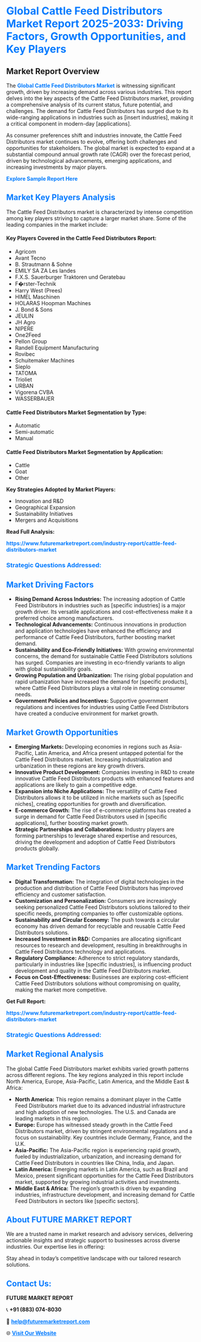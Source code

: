 <h1 style="color: #007BFF;">Global Cattle Feed Distributors Market Report 2025-2033: Driving Factors, Growth Opportunities, and Key Players</h1>

<section id="overview">
<h2>Market Report Overview</h2>
<p>The <a href="https://www.futuremarketreport.com/industry-report/cattle-feed-distributors-market" style="color: #007BFF; text-decoration: none;"><strong>Global Cattle Feed Distributors Market</strong></a> is witnessing significant growth, driven by increasing demand across various industries. This report delves into the key aspects of the Cattle Feed Distributors market, providing a comprehensive analysis of its current status, future potential, and challenges. The demand for Cattle Feed Distributors has surged due to its wide-ranging applications in industries such as [insert industries], making it a critical component in modern-day [applications].</p>
<p>As consumer preferences shift and industries innovate, the Cattle Feed Distributors market continues to evolve, offering both challenges and opportunities for stakeholders. The global market is expected to expand at a substantial compound annual growth rate (CAGR) over the forecast period, driven by technological advancements, emerging applications, and increasing investments by major players.</p>
</section>

<section id="overview">
<p><a href="https://www.futuremarketreport.com/request-sample/reportId=48782" style="color: #007BFF; text-decoration: none;"><strong>Explore Sample Report Here</strong></a></p>
</section>

<section id="key-players">
<h2 style="color: #007BFF;">Market Key Players Analysis</h2>
<p>The Cattle Feed Distributors market is characterized by intense competition among key players striving to capture a larger market share. Some of the leading companies in the market include:</p>
<h4>Key Players Covered in the Cattle Feed Distributors Report:</h4>
<ul><li>Agricom</li><li>Avant Tecno</li><li>B. Strautmann &amp; Sohne</li><li>EMILY SA ZA Les landes</li><li>F.X.S. Sauerburger Traktoren und Geratebau</li><li>F�rster-Technik</li><li>Harry West (Prees)</li><li>HIMEL Maschinen</li><li>HOLARAS Hoopman Machines</li><li>J. Bond &amp; Sons</li><li>JEULIN</li><li>JH Agro</li><li>NIPERE</li><li>One2Feed</li><li>Pellon Group</li><li>Randell Equipment Manufacturing</li><li>Rovibec</li><li>Schuitemaker Machines</li><li>Sieplo</li><li>TATOMA</li><li>Trioliet</li><li>URBAN</li><li>Vigorena CVBA</li><li>WASSERBAUER</li></ul>
<h4>Cattle Feed Distributors Market Segmentation by Type:</h4>
<ul><li>Automatic</li><li>Semi-automatic</li><li>Manual</li></ul>

<h4>Cattle Feed Distributors Market Segmentation by Application:</h4>
<ul><li>Cattle</li><li>Goat</li><li>Other</li></ul>
<p><strong>Key Strategies Adopted by Market Players:</strong></p>
<ul>
<li>Innovation and R&D</li>
<li>Geographical Expansion</li>
<li>Sustainability Initiatives</li>
<li>Mergers and Acquisitions</li>
</ul>
</section>

<section>
<p><strong>Read Full Analysis: </strong></p><a href="https://www.futuremarketreport.com/industry-report/cattle-feed-distributors-market" style="color: #007BFF; text-decoration: none;"><strong>https://www.futuremarketreport.com/industry-report/cattle-feed-distributors-market</strong></a>
<h3 style="color: #007BFF;">Strategic Questions Addressed:</h3>
</section>

<section id="driving-factors">
<h2 style="color: #007BFF;">Market Driving Factors</h2>
<ul>
<li><strong>Rising Demand Across Industries:</strong> The increasing adoption of Cattle Feed Distributors in industries such as [specific industries] is a major growth driver. Its versatile applications and cost-effectiveness make it a preferred choice among manufacturers.</li>
<li><strong>Technological Advancements:</strong> Continuous innovations in production and application technologies have enhanced the efficiency and performance of Cattle Feed Distributors, further boosting market demand.</li>
<li><strong>Sustainability and Eco-Friendly Initiatives:</strong> With growing environmental concerns, the demand for sustainable Cattle Feed Distributors solutions has surged. Companies are investing in eco-friendly variants to align with global sustainability goals.</li>
<li><strong>Growing Population and Urbanization:</strong> The rising global population and rapid urbanization have increased the demand for [specific products], where Cattle Feed Distributors plays a vital role in meeting consumer needs.</li>
<li><strong>Government Policies and Incentives:</strong> Supportive government regulations and incentives for industries using Cattle Feed Distributors have created a conducive environment for market growth.</li>
</ul>
</section>

<section id="growth-opportunities">
<h2 style="color: #007BFF;">Market Growth Opportunities</h2>
<ul>
<li><strong>Emerging Markets:</strong> Developing economies in regions such as Asia-Pacific, Latin America, and Africa present untapped potential for the Cattle Feed Distributors market. Increasing industrialization and urbanization in these regions are key growth drivers.</li>
<li><strong>Innovative Product Development:</strong> Companies investing in R&D to create innovative Cattle Feed Distributors products with enhanced features and applications are likely to gain a competitive edge.</li>
<li><strong>Expansion into Niche Applications:</strong> The versatility of Cattle Feed Distributors allows it to be utilized in niche markets such as [specific niches], creating opportunities for growth and diversification.</li>
<li><strong>E-commerce Growth:</strong> The rise of e-commerce platforms has created a surge in demand for Cattle Feed Distributors used in [specific applications], further boosting market growth.</li>
<li><strong>Strategic Partnerships and Collaborations:</strong> Industry players are forming partnerships to leverage shared expertise and resources, driving the development and adoption of Cattle Feed Distributors products globally.</li>
</ul>
</section>

<section id="trending-factors">
<h2 style="color: #007BFF;">Market Trending Factors</h2>
<ul>
<li><strong>Digital Transformation:</strong> The integration of digital technologies in the production and distribution of Cattle Feed Distributors has improved efficiency and customer satisfaction.</li>
<li><strong>Customization and Personalization:</strong> Consumers are increasingly seeking personalized Cattle Feed Distributors solutions tailored to their specific needs, prompting companies to offer customizable options.</li>
<li><strong>Sustainability and Circular Economy:</strong> The push towards a circular economy has driven demand for recyclable and reusable Cattle Feed Distributors solutions.</li>
<li><strong>Increased Investment in R&D:</strong> Companies are allocating significant resources to research and development, resulting in breakthroughs in Cattle Feed Distributors technology and applications.</li>
<li><strong>Regulatory Compliance:</strong> Adherence to strict regulatory standards, particularly in industries like [specific industries], is influencing product development and quality in the Cattle Feed Distributors market.</li>
<li><strong>Focus on Cost-Effectiveness:</strong> Businesses are exploring cost-efficient Cattle Feed Distributors solutions without compromising on quality, making the market more competitive.</li>
</ul>
</section>

<section>
<p><strong>Get Full Report: </strong></p><a href="https://www.futuremarketreport.com/industry-report/cattle-feed-distributors-market" style="color: #007BFF; text-decoration: none;"><strong>https://www.futuremarketreport.com/industry-report/cattle-feed-distributors-market</strong></a>
<h3 style="color: #007BFF;">Strategic Questions Addressed:</h3>
</section>


<section id="regional-analysis">
<h2 style="color: #007BFF;">Market Regional Analysis</h2>
<p>The global Cattle Feed Distributors market exhibits varied growth patterns across different regions. The key regions analyzed in this report include North America, Europe, Asia-Pacific, Latin America, and the Middle East & Africa:</p>
<ul>
<li><strong>North America:</strong> This region remains a dominant player in the Cattle Feed Distributors market due to its advanced industrial infrastructure and high adoption of new technologies. The U.S. and Canada are leading markets in this region.</li>
<li><strong>Europe:</strong> Europe has witnessed steady growth in the Cattle Feed Distributors market, driven by stringent environmental regulations and a focus on sustainability. Key countries include Germany, France, and the U.K.</li>
<li><strong>Asia-Pacific:</strong> The Asia-Pacific region is experiencing rapid growth, fueled by industrialization, urbanization, and increasing demand for Cattle Feed Distributors in countries like China, India, and Japan.</li>
<li><strong>Latin America:</strong> Emerging markets in Latin America, such as Brazil and Mexico, present significant opportunities for the Cattle Feed Distributors market, supported by growing industrial activities and investments.</li>
<li><strong>Middle East & Africa:</strong> The region’s growth is driven by expanding industries, infrastructure development, and increasing demand for Cattle Feed Distributors in sectors like [specific sectors].</li>
</ul>
</section>

<footer>
<h2 style="color: #007BFF;">About FUTURE MARKET REPORT</h2>
<p>We are a trusted name in market research and advisory services, delivering actionable insights and strategic support to businesses across diverse industries. Our expertise lies in offering:</p>

<p>Stay ahead in today’s competitive landscape with our tailored research solutions.</p>

<h2 style="color: #007BFF;">Contact Us:</h2>
<p><strong>FUTURE MARKET REPORT</strong></p>
<p>📞 <strong>+91 (883) 074-8030</strong></p>
<p>📧 <strong><a href="mailto:help@futuremarketreport.com" style="color: #007BFF;">help@futuremarketreport.com</a></strong></p>
<p>🌐 <strong><a href="https://www.futuremarketreport.com/" style="color: #007BFF;">Visit Our Website</a></strong></p>
</footer>